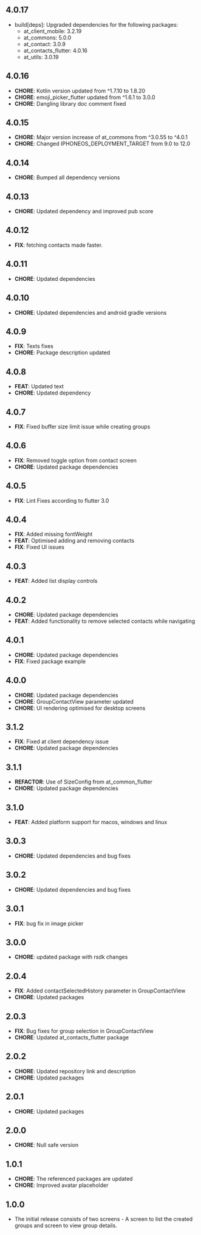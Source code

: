 ## 4.0.17
- build[deps]: Upgraded dependencies for the following packages:
    - at_client_mobile: 3.2.19
    - at_commons: 5.0.0
    - at_contact: 3.0.9
    - at_contacts_flutter: 4.0.16
    - at_utils: 3.0.19
## 4.0.16

- **CHORE**: Kotlin version updated from ^1.7.10 to 1.8.20
- **CHORE**: emoji_picker_flutter updated from ^1.6.1 to 3.0.0
- **CHORE**: Dangling library doc comment fixed

## 4.0.15

- **CHORE**: Major version increase of at_commons from ^3.0.55 to ^4.0.1
- **CHORE**: Changed IPHONEOS_DEPLOYMENT_TARGET from 9.0 to 12.0

## 4.0.14

- **CHORE**: Bumped all dependency versions

## 4.0.13

- **CHORE**: Updated dependency and improved pub score

## 4.0.12

- **FIX**: fetching contacts made faster.

## 4.0.11

- **CHORE**: Updated dependencies

## 4.0.10

- **CHORE**: Updated dependencies and android gradle versions

## 4.0.9

- **FIX**: Texts fixes
- **CHORE**: Package description updated

## 4.0.8

- **FEAT**: Updated text
- **CHORE**: Updated dependency

## 4.0.7

- **FIX**: Fixed buffer size limit issue while creating groups

## 4.0.6

- **FIX**: Removed toggle option from contact screen
- **CHORE**: Updated package dependencies

## 4.0.5

- **FIX**: Lint Fixes according to flutter 3.0

## 4.0.4

- **FIX**: Added missing fontWeight
- **FEAT**: Optimised adding and removing contacts
- **FIX**: Fixed UI issues

## 4.0.3

- **FEAT**: Added list display controls

## 4.0.2

- **CHORE**: Updated package dependencies
- **FEAT**: Added functionality to remove selected contacts while navigating

## 4.0.1

- **CHORE**: Updated package dependencies
- **FIX**: Fixed package example

## 4.0.0

- **CHORE**: Updated package dependencies
- **CHORE**: GroupContactView parameter updated
- **CHORE**: UI rendering optimised for desktop screens

## 3.1.2

- **FIX**: Fixed at client dependency issue
- **CHORE**: Updated package dependencies

## 3.1.1

- **REFACTOR**: Use of SizeConfig from at_common_flutter
- **CHORE**: Updated package dependencies

## 3.1.0

- **FEAT**: Added platform support for macos, windows and linux

## 3.0.3

- **CHORE**: Updated dependencies and bug fixes

## 3.0.2

- **CHORE**: Updated dependencies and bug fixes

## 3.0.1

- **FIX**: bug fix in image picker

## 3.0.0

- **CHORE**: updated package with rsdk changes

## 2.0.4

- **FIX**: Added contactSelectedHistory parameter in GroupContactView
- **CHORE**: Updated packages

## 2.0.3

- **FIX**: Bug fixes for group selection in GroupContactView
- **CHORE**: Updated at_contacts_flutter package

## 2.0.2

- **CHORE**: Updated repository link and description
- **CHORE**: Updated packages

## 2.0.1

- **CHORE**: Updated packages

## 2.0.0

- **CHORE**: Null safe version

## 1.0.1

- **CHORE**: The referenced packages are updated
- **CHORE**: Improved avatar placeholder

## 1.0.0

- The initial release consists of two screens - A screen to list the created groups and screen to view group details.
